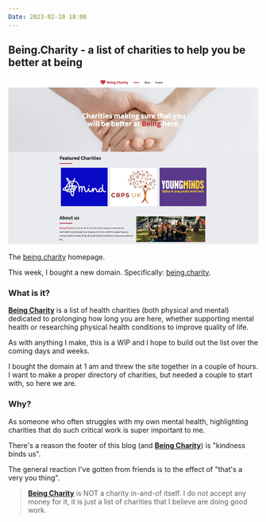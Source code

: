 ```yaml
---
Date: 2023-02-10 18:00
---
```


## Being.Charity - a list of charities to help you be better at being
![A picture of the Being Charity homepage](https://raw.githubusercontent.com/george-probably/chachanidze.com/main/Images/Being%20Charity/BeingCharity.webp)<div class="caption">The [being.charity](https://being.charity) homepage.</div>

This week, I bought a new domain. Specifically: [being.charity](https://being.charity).

### What is it?
[**Being Charity**](https://being.charity) is a list of health charities (both physical and mental) dedicated to prolonging how long you are here, whether supporting mental health or researching physical health conditions to improve quality of life.

As with anything I make, this is a WIP and I hope to build out the list over the coming days and weeks. 

I bought the domain at 1 am and threw the site together in a couple of hours. I want to make a proper directory of charities, but needed a couple to start with, so here we are.


### Why?
As someone who often struggles with my own mental health, highlighting charities that do such critical work is super important to me.

There's a reason the footer of this blog (and [**Being Charity**](https://being.charity)) is "kindness binds us".

The general reaction I've gotten from friends is to the effect of "that's a very you thing".

> [**Being Charity**](https://being.charity) is NOT a charity in-and-of itself. I do not accept any money for it, it is just a list of charities that I believe are doing good work.